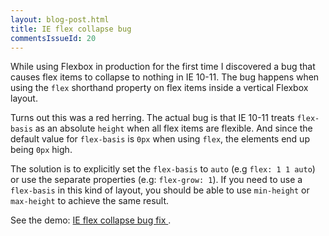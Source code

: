 ```yaml
---
layout: blog-post.html
title: IE flex collapse bug
commentsIssueId: 20
---
```


While using Flexbox in production for the first time I discovered a bug that causes flex items to collapse to nothing in IE 10-11. The bug happens when using the `flex` shorthand property on flex items inside a vertical Flexbox layout.

Turns out this was a red herring. The actual bug is that IE 10-11 treats `flex-basis` as an absolute `height` when all flex items are flexible. And since the default value for `flex-basis` is `0px` when using `flex`, the elements end up being `0px` high.

The solution is to explicitly set the `flex-basis` to `auto` (e.g `flex: 1 1 auto`) or use the separate properties (e.g: `flex-grow: 1`). If you need to use a `flex-basis` in this kind of layout, you should be able to use `min-height` or `max-height` to achieve the same result.

<p class="codepen" data-id="Abtqg" data-height="300">
    See the demo:
    <a href="/demos/ie-flex-collapse-bug/">
        IE flex collapse bug fix
    </a>.
</p>
